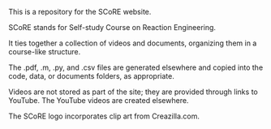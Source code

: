 This is a repository for the SCoRE website.

SCoRE stands for Self-study Course on Reaction Engineering.

It ties together a collection of videos and documents, organizing them in a course-like structure.

The .pdf, .m, .py, and .csv files are generated elsewhere and copied into the code, data, or documents folders, as appropriate.

Videos are not stored as part of the site; they are provided through links to YouTube. The YouTube videos are created elsewhere.

The SCoRE logo incorporates clip art from Creazilla.com.
